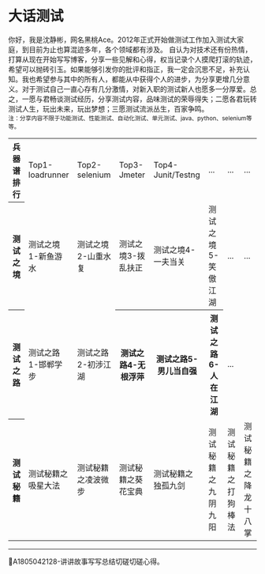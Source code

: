 # 大话测试

你好，我是沈静彬，网名黑桃Ace。2012年正式开始做测试工作加入测试大家庭，到目前为止也算混迹多年，各个领域都有涉及。
自认为对技术还有份热情，打算从现在开始写写博客，分享一些见解和心得，权当记录个人摸爬打滚的轨迹，希望可以抛砖引玉。如果能够引发你的批评和指正，我一定会沉思不足，补充认知。我也希望参与其中的所有人，都能从中获得个人的进步，为分享更增几分意义。对于测试自己一直心存有几分激情，对新入职的测试新人也愿多一分厚爱。总之，一愿与君畅谈测试经历，分享测试内容，品味测试的荣辱得失；二愿各君玩转测试人生，玩出未来，玩出梦想；三愿测试流派丛生，百家争鸣。   
<small>注：分享内容不限于功能测试、性能测试、自动化测试、单元测试、java、python、selenium等等。</small>

<table>
	<tr>
		<th colspan="7">兵器谱排行</th>
		<td>Top1-loadrunner</td>
		<td>Top2-selenium</td>
		<td>Top3-Jmeter</td>
		<td>Top4-Junit/Testng</td>
		<td>...</td>
		<td>...</td>
		<td>...</td>
	</tr>
	<tr>
		<th colspan="7">测试之境</th>
		<td>测试之境1-新鱼游水</td>
		<td>测试之境2-山重水复</td>
		<td>测试之境3-拨乱扶正</td>
		<td>测试之境4-一夫当关</td>
		<td>测试之境5-笑傲江湖</td>
		<td>...</td>
		<td>...</td>
	</tr>
	<tr>
		<th colspan="7">测试之路</th>
		<td>测试之路1-邯郸学步</td>
		<td>测试之路2-初涉江湖</td>
		<th>测试之路4-无根浮萍</td>
		<th>测试之路5-男儿当自强</td>
		<th>测试之路6-人在江湖</td>
		<td>...</td>
	</tr>
	<tr>
		<th colspan="7">测试秘籍</th>
		<td>测试秘籍之吸星大法</td>
		<td>测试秘籍之凌波微步</td>
		<td>测试秘籍之葵花宝典</td>
		<td>测试秘籍之独孤九剑</td>
		<td>测试秘籍之九阴九阳</td>
		<td>测试秘籍之打狗棒法</td>
		<td>测试秘籍之降龙十八掌</td>
	</tr>
</table>

* * * 
:bell:A1805042128-讲讲故事写写总结切磋切磋心得。

